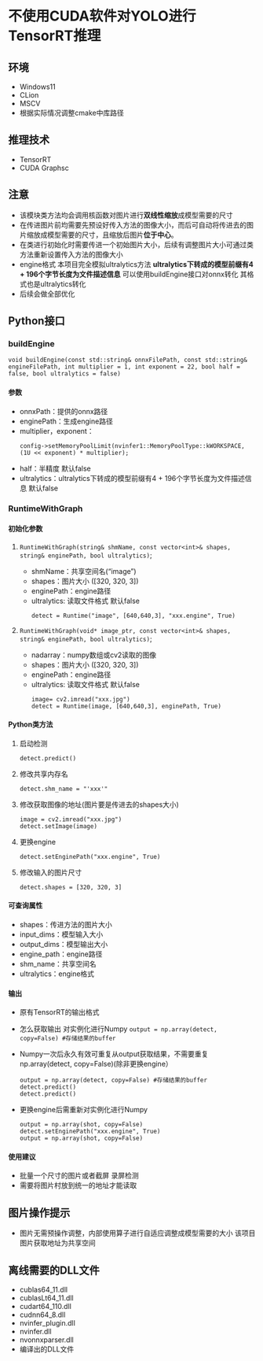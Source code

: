 # 不使用CUDA软件对YOLO进行TensorRT推理

## 环境

* Windows11
* CLion
* MSCV
* 根据实际情况调整cmake中库路径

## 推理技术

* TensorRT
* CUDA Graphsc

## 注意

* 该模块类方法均会调用核函数对图片进行**双线性缩放**成模型需要的尺寸
* 在传进图片前均需要先预设好传入方法的图像大小，而后可自动将传进去的图片缩放成模型需要的尺寸，且缩放后图片**位于中心**。
* 在类进行初始化时需要传进一个初始图片大小，后续有调整图片大小可通过类方法重新设置传入方法的图像大小
* engine格式
  本项目完全模拟ultralytics方法 **ultralytics下转成的模型前缀有4 + 196个字节长度为文件描述信息**
  可以使用buildEngine接口对onnx转化 其格式也是ultralytics转化 
* 后续会做全部优化

## Python接口

### buildEngine
``void buildEngine(const std::string& onnxFilePath, const std::string& engineFilePath,
                 int multiplier = 1, int exponent = 22,
                 bool half = false, bool ultralytics = false)``
#### 参数

* onnxPath：提供的onnx路径
* enginePath：生成engine路径
* multiplier，exponent：
  ```
  config->setMemoryPoolLimit(nvinfer1::MemoryPoolType::kWORKSPACE, (1U << exponent) * multiplier);
  ```
* half：半精度 默认false
* ultralytics：ultralytics下转成的模型前缀有4 + 196个字节长度为文件描述信息 默认false

### RuntimeWithGraph

#### 初始化参数

1. ``RuntimeWithGraph(string& shmName, const vector<int>& shapes, string& enginePath, bool ultralytics)``;

   * shmName：共享空间名(“image”)
   * shapes：图片大小 ([320, 320, 3])
   * enginePath：engine路径
   * ultralytics: 读取文件格式 默认false
     ```
     detect = Runtime("image", [640,640,3], "xxx.engine", True)
     ```
2. ``RuntimeWithGraph(void* image_ptr, const vector<int>& shapes, string& enginePath, bool ultralytics)``;

   * nadarray：numpy数组或cv2读取的图像
   * shapes：图片大小 ([320, 320, 3])
   * enginePath：engine路径
   * ultralytics: 读取文件格式 默认false
     ```
     image= cv2.imread("xxx.jpg") 
     detect = Runtime(image, [640,640,3], enginePath, True)
     ```

#### Python类方法

1. 启动检测
   ```
   detect.predict()
   ```
2. 修改共享内存名
   ```
   detect.shm_name = "'xxx'"
   ```
3. 修改获取图像的地址(图片要是传进去的shapes大小)
   ```
   image = cv2.imread("xxx.jpg")  
   detect.setImage(image)
   ```
4. 更换engine
   ```
   detect.setEnginePath("xxx.engine", True)
   ```
5. 修改输入的图片尺寸
   ```
   detect.shapes = [320, 320, 3]
   ```

#### 可查询属性

* shapes：传进方法的图片大小
* input_dims：模型输入大小
* output_dims：模型输出大小
* engine_path：engine路径
* shm_name：共享空间名
* ultralytics：engine格式

#### 输出

* 原有TensorRT的输出格式
* 怎么获取输出 对实例化进行Numpy ``output = np.array(detect, copy=False) #存储结果的buffer``
* Numpy一次后永久有效可重复从output获取结果，不需要重复np.array(detect, copy=False)(除非更换engine）

  ```
  output = np.array(detect, copy=False) #存储结果的buffer
  detect.predict()
  detect.predict()
  ```
* 更换engine后需重新对实例化进行Numpy

  ```
  output = np.array(shot, copy=False)
  detect.setEnginePath("xxx.engine", True)
  output = np.array(shot, copy=False)
  ```

#### 使用建议

* 批量一个尺寸的图片或者截屏 录屏检测
* 需要将图片村放到统一的地址才能读取

## 图片操作提示

* 图片无需预操作调整，内部使用算子进行自适应调整成模型需要的大小 该项目图片获取地址为共享空间

## 离线需要的DLL文件

* cublas64_11.dll
* cublasLt64_11.dll
* cudart64_110.dll
* cudnn64_8.dll
* nvinfer_plugin.dll
* nvinfer.dll
* nvonnxparser.dll
* 编译出的DLL文件
